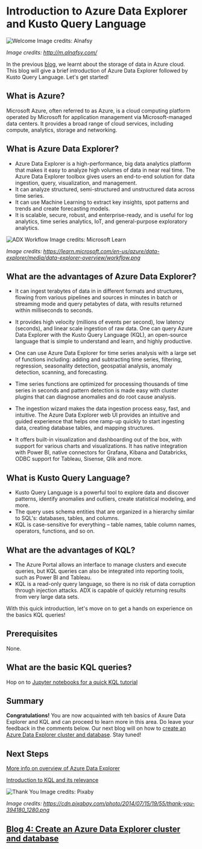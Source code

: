 # Introduction to Azure Data Explorer and Kusto Query Language

![Welcome Image credits: Alnafsy](https://user-images.githubusercontent.com/58803999/173579763-bd5ea067-4d35-4f75-89d6-fdd02192d11e.jpeg)

*Image credits: http://m.alnafsy.com/*

In the previous [blog](https://github.com/prabhugayatri/MLSA-SIL-Blog-2022/blob/main/Blog2.md), we learnt about the storage of data in Azure cloud. This blog will give a brief introduction of Azure Data Explorer followed by Kusto Query Language. Let's get started!

## What is Azure? 
Microsoft Azure, often referred to as Azure, is a cloud computing platform operated by Microsoft for application management via Microsoft-managed data centers. It provides a broad range of cloud services, including compute, analytics, storage and networking. 

## What is Azure Data Explorer? 
* Azure Data Explorer is a high-performance, big data analytics platform that makes it easy to analyze high volumes of data in near real time. The Azure Data Explorer toolbox gives users an end-to-end solution for data ingestion, query, visualization, and management. 
* It can analyze structured, semi-structured and unstructured data across time series.  
* It can use Machine Learning to extract key insights, spot patterns and trends and create forecasting models.  
* It is scalable, secure, robust, and enterprise-ready, and is useful for log analytics, time series analytics, IoT, and general-purpose exploratory analytics.
 
![ADX Workflow Image credits: Microsoft Learn](https://user-images.githubusercontent.com/58803999/203703326-cef2894c-aa48-4086-84a1-ee1b137aee8f.png)

*Image credits: https://learn.microsoft.com/en-us/azure/data-explorer/media/data-explorer-overview/workflow.png*

## What are the advantages of Azure Data Explorer? 

* It can ingest terabytes of data in in different formats and structures, flowing from various pipelines and sources in minutes in batch or streaming mode and query petabytes of data, with results returned within milliseconds to seconds.  

* It provides high velocity (millions of events per second), low latency (seconds), and linear scale ingestion of raw data. One can query Azure Data Explorer with the Kusto Query Language (KQL), an open-source language that is simple to understand and learn, and highly productive. 

* One can use Azure Data Explorer for time series analysis with a large set of functions including: adding and subtracting time series, filtering, regression, seasonality detection, geospatial analysis, anomaly detection, scanning, and forecasting.  

* Time series functions are optimized for processing thousands of time series in seconds and pattern detection is made easy with cluster plugins that can diagnose anomalies and do root cause analysis. 

* The ingestion wizard makes the data ingestion process easy, fast, and intuitive. The Azure Data Explorer web UI provides an intuitive and guided experience that helps one ramp-up quickly to start ingesting data, creating database tables, and mapping structures. 

* It offers built-in visualization and dashboarding out of the box, with support for various charts and visualizations. It has native integration with Power BI, native connectors for Grafana, Kibana and Databricks, ODBC support for Tableau, Sisense, Qlik and more. 

## What is Kusto Query Language?
* Kusto Query Language is a powerful tool to explore data and discover patterns, identify anomalies and outliers, create statistical modeling, and more. 
* The query uses schema entities that are organized in a hierarchy similar to SQL's: databases, tables, and columns.
* KQL is case-sensitive for everything – table names, table column names, operators, functions, and so on.

## What are the advantages of KQL?
* The Azure Portal allows an interface to manage clusters and execute queries, but KQL queries can also be integrated into reporting tools, such as Power BI and Tableau.
* KQL is a read-only query language, so there is no risk of data corruption through injection attacks. ADX is capable of quickly returning results from very large data sets.

With this quick introduction, let's move on to get a hands on experience on the basics KQL queries!

## Prerequisites
None.

## What are the basic KQL queries?
Hop on to [Jupyter notebooks for a quick KQL tutorial]()

## Summary
**Congratulations!** You are now acquainted with teh basics of Axure Data Explorer and KQL and can proceed to learn more in this area. Do leave your feedback in the comments below. Our next blog will on how to [create an Azure Data Explorer cluster and database](https://github.com/prabhugayatri/MLSA-SIL-Blog-2022/blob/main/Blog4.md). Stay tuned!

## Next Steps
[More info on overview of Azure Data Explorer](https://www.youtube.com/watch?v=D_AJk2lAepw&feature=youtu.be)

[Introduction to KQL and its relevance](https://www.youtube.com/watch?v=Uj2J55bs_xs)

![Thank You Image credits: Pixaby](https://cdn.pixabay.com/photo/2014/07/15/19/55/thank-you-394180_1280.png)

*Image credits: https://cdn.pixabay.com/photo/2014/07/15/19/55/thank-you-394180_1280.png*

## [Blog 4: Create an Azure Data Explorer cluster and database](https://github.com/prabhugayatri/MLSA-SIL-Blog-2022/blob/main/Blog4.md)
